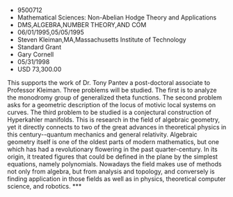 
* 9500712
* Mathematical Sciences: Non-Abelian Hodge Theory and Applications
* DMS,ALGEBRA,NUMBER THEORY,AND COM
* 06/01/1995,05/05/1995
* Steven Kleiman,MA,Massachusetts Institute of Technology
* Standard Grant
* Gary Cornell
* 05/31/1998
* USD 73,300.00

This supports the work of Dr. Tony Pantev a post-doctoral associate to Professor
Kleiman. Three problems will be studied. The first is to analyze the monodromy
group of generalized theta functions. The second problem asks for a geometric
description of the locus of motivic local systems on curves. The third problem
to be studied is a conjectural construction of Hyperkahler manifolds. This is
research in the field of algebraic geometry, yet it directly connects to two of
the great advances in theoretical physics in this century--quantum mechanics and
general relativity. Algebraic geometry itself is one of the oldest parts of
modern mathematics, but one which has had a revolutionary flowering in the past
quarter-century. In its origin, it treated figures that could be defined in the
plane by the simplest equations, namely polynomials. Nowadays the field makes
use of methods not only from algebra, but from analysis and topology, and
conversely is finding application in those fields as well as in physics,
theoretical computer science, and robotics. ***
